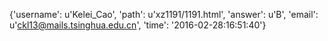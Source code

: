 {'username': u'Kelei_Cao', 'path': u'xz1191/1191.html', 'answer': u'B', 'email': u'ckl13@mails.tsinghua.edu.cn', 'time': '2016-02-28:16:51:40'}
